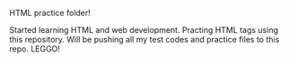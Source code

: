 HTML practice folder!

Started learning HTML and web development.
Practing HTML tags using this repository.
Will be pushing all my test codes and practice files to this repo.
LEGGO!
